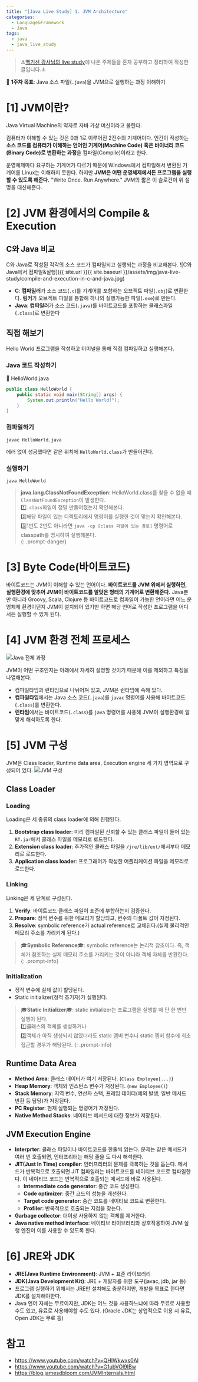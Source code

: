 ```yaml
---
title: "[Java Live Study] 1. JVM Architecture"
categories:
  - Language&Framework
  - Java
tags:
  - java
  - java_live_study
---
```


> ⚓[백기선 강사님의 live study](https://github.com/whiteship/live-study)에 나온 주제들을 혼자 공부하고 정리하여 작성한 글입니다.⚓

📌 **1주차 목표**: Java 소스 파일(`.java`)을 JVM으로 실행하는 과정 이해하기

# [1] JVM이란?
Java Virtual Machine의 약자로 자바 가상 머신이라고 불린다.

컴퓨터가 이해할 수 있는 것은 0과 1로 이루어진 2진수의 기계어이다. 인간이 작성하는 **소스 코드를 컴퓨터가 이해하는 언어인 기계어(Machine Code) 혹은 바이너리 코드(Binary Code)로 변환하는 과정**을 컴파일(Compile)이라고 한다.

운영체제마다 요구하는 기계어가 다르기 때문에 Windows에서 컴파일해서 변환된 기계어를 Linux는 이해하지 못한다. 하지만 **JVM은 어떤 운영체제에서든 프로그램을 실행할 수 있도록 해준다.** "Write Once. Run Anywhere." JVM의 짧은 이 슬로건이 위 설명을 대신해준다. 

# [2] JVM 환경에서의 Compile & Execution
## C와 Java 비교
C와 Java로 작성된 각각의 소스 코드가 컴파일되고 실행되는 과정을 비교해본다.
![C와 Java에서 컴파일&실행]({{ site.url }}{{ site.baseurl }}/assets/img/java-live-study/compile-and-execution-in-c-and-java.jpg)
- **C**: **컴파일러**가 소스 코드(`.c`)를 기계어를 포함하는 오브젝트 파일(`.obj`)로 변환한다. **링커**가 오브젝트 파일을 통합해 하나의 실행가능한 파일(`.exe`)로 만든다.
- **Java**: **컴파일러**가 소스 코드(`.java`)를 바이트코드를 포함하는 클래스파일(`.class`)로 변환한다 

## 직접 해보기
Hello World 프로그램을 작성하고 터미널을 통해 직접 컴파일하고 실행해본다.
### Java 코드 작성하기
🔽 HelloWorld.java
```java
public class HelloWorld {
    public static void main(String[] args) {
        System.out.println("Hello World!");
    }
}
```

### 컴파일하기
```terminal
javac HelloWorld.java
```
에러 없이 성공했다면 같은 위치에 `HelloWorld.class`가 만들어진다.

### 실행하기
```terminal
java HelloWorld
```

> **java.lang.ClassNotFoundException**: HelloWorld.class를 찾을 수 없을 때 `ClassNotFoundException`이 발생한다.  
1️⃣`.class`파일이 정말 만들어졌는지 확인해본다.  
2️⃣해당 파일이 있는 디렉토리에서 명령어를 실행한 것이 맞는지 확인해본다.  
3️⃣1번도 2번도 아니라면 `java -cp [class 파일이 있는 경로]` 명령어로 classpath를 명시하여 실행해본다.  
{: .prompt-danger}


# [3] Byte Code(바이트코드)
바이트코드는 JVM이 이해할 수 있는 언어이다. **바이트코드를 JVM 위에서 실행하면, 실행환경에 맞추어 JVM이 바이트코드를 알맞은 형태의 기계어로 변환해준다.** Java뿐 만 아니라 Groovy, Scala, Clojure 등 바이트코드로 컴파일이 가능한 언어라면 어느 운영체제 환경이던지 JVM이 설치되어 있기만 하면 해당 언어로 작성한 프로그램을 어디서든 실행할 수 있게 된다.

# [4] JVM 환경 전체 프로세스
![Java 전체 과정]({{site.url}}{{stie.baseurl}}/assets/img/java-live-study/java-entire-process.jpg)

JVM이 어떤 구조인지는 아래에서 자세히 설명할 것이기 때문에 이를 제외하고 특징을 나열해본다.
- 컴파일타임과 런타임으로 나뉘어져 있고, JVM은 런타임에 속해 있다.
- **컴파일타임**에서는 Java 소스 코드(`.java`)를 `javac` 명령어를 사용해 바이트코드(`.class`)를 변환한다.
- **런타임**에서는 바이트코드(`.class`)를 `java` 명령어를 사용해 JVM이 실행환경에 알맞게 해석하도록 한다.  

# [5] JVM 구성
JVM은 Class loader, Runtime data area, Execution engine 세 가지 영역으로 구성되어 있다.
![JVM 구성]({{site.url}}{{site.baseurl}}/assets/img/java-live-study/jvm-architecture.jpg)

## Class Loader
### Loading
Loading은 세 종류의 class loader에 의해 진행된다.
1. **Bootstrap class loader**: 미리 컴파일된 신뢰할 수 있는 클래스 파일이 들어 있는 `RT.jar`에서 클래스 파일을 메모리로 로드한다.
2. **Extension class loader**: 추가적인 클래스 파일을 `/jre/lib/ext/`에서부터 메모리로 로드한다.
3. **Application class loader**: 프로그래머가 작성한 어플리케이션 파일을 메모리로 로드한다.

### Linking
Linking은 세 단계로 구성된다.
1. **Verify**: 바이트코드 클래스 파일이 표준에 부합하는지 검증한다.
2. **Prepare**: 정적 변수를 위한 메모리가 할당되고, 변수의 디폴트 값이 지정된다.
3. **Resolve**: symbolic reference가 actual reference로 교체된다.(실제 물리적인 메모리 주소를 가리키게 된다.)

> 🎓**Symbolic Reference**🎓: symbolic reference는 논리적 참조이다. 즉, 객체가 참조하는 실제 메모리 주소를 가리키는 것이 아니라 객체 자체를 반환한다.
{: .prompt-info}

### Initialization
- 정적 변수에 실제 값이 할당된다.
- Static initializer(정적 초기자)가 실행된다.

> 🎓**Static Initializer**🎓: static initializer는 프로그램을 실행할 때 단 한 번만 실행이 된다.  
1️⃣클래스의 객체를 생성하거나  
2️⃣객체가 아직 생성되지 않았더라도 static 멤버 변수나 static 멤버 함수에 최초 접근할 경우가 해당된다.
{: .prompt-info}

## Runtime Data Area
- **Method Area**: 클래스 데이터가 여기 저장된다. (`Class Employee{...}`)
- **Heap Memory**: 객체와 인스턴스 변수가 저장된다. (`new Employee()`)
- **Stack Memory**: 지역 변수, 연산자 스택, 프레임 데이터(예외 발생, 일반 메서드 반환 등 담당)가 저장된다.
- **PC Register**: 현재 실행되는 명령어가 저장된다.
- **Native Method Stacks**: 네이티브 메서드에 대한 정보가 저장된다.

## JVM Execution Engine
- **Interprter**: 클래스 파일이나 바이트코드를 한줄씩 읽는다. 문제는 같은 메서드가 여러 번 호출되면, 인터프리터는 해당 줄을 도 다시 해석한다.
- **JIT(Just In Time) compiler**: 인터프리터의 문제를 극복하는 것을 돕는다. 메서드가 반복적으로 호출되면 JIT 컴파일러는 바이트코드를 네이티브 코드로 컴파일한다. 이 네이티브 코드는 반복적으로 호출되는 메서드에 바로 사용된다.
  - **Intermediate code generator**: 중간 코드 생성한다.
  - **Code optimizer**: 중간 코드의 성능을 개선한다.
  - **Target code generator**: 중간 코드를 네이티브 코드로 변환한다.
  - **Profiler**: 반복적으로 호출되는 지점을 찾는다.
- **Garbage collector**: 더이상 사용하지 않는 객체를 제거한다.
- **Java native method interface**: 네이티브 라이브러리와 상호작용하여 JVM 실행 엔진이 이를 사용할 수 있도록 한다.

# [6] JRE와 JDK
- **JRE(Java Runtime Environment)**: JVM + 표준 라이브러리
- **JDK(Java Development Kit)**: JRE + 개발자를 위한 도구(javac, jdb, jar 등)
- 프로그램 실행하기 위해서는 JRE만 설치해도 충분하지만, 개발을 목표로 한다면 JDK를 설치해야한다.
- Java 언어 자체는 무료이지만, JDK는 어느 것을 사용하느냐에 따라 무료로 사용할 수도 있고, 유료로 사용해야할 수도 있다. (Oracle JDK는 상업적으로 이용 시 유료, Open JDK는 무료 등)

# 참고
- <https://www.youtube.com/watch?v=QHIWkwxs0AI>
- <https://www.youtube.com/watch?v=G1ubVOl9IBw>
- <https://blog.jamesdbloom.com/JVMInternals.html>